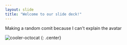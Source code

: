 ```yaml
---
layout: slide
title: "Welcome to our slide deck!"
---
```


Making a random comit because I can't explain the avatar

![cooler-octocat](https://octodex.github.com/images/twenty-percent-cooler-octocat.png)
{: .center}

